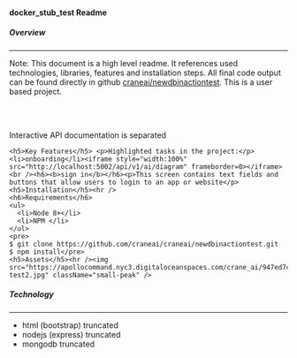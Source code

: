 
  <h4><span >docker_stub_test</span> Readme</h4>
  <h5>Overview</h5><hr />
  
  <p>Note: This document is a high level readme. It references used technologies, libraries, features and installation steps. All final code output can be found directly in github <a href="https://github.com/craneai/newdbinactiontest">craneai/newdbinactiontest</a>. This is a user based project.</p> 
  <br /><br />
  <p>Interactive API documentation is separated</p>

  
    <h5>Key Features</h5> <p>Highlighted tasks in the project:</p><li>onboarding</li><iframe style="width:100%" src="http://localhost:5002/api/v1/ai/diagram" frameborder=0></iframe><br /><h6><b>sign in</b></h6><p>This screen contains text fields and buttons that allow users to login to an app or website</p><h5>Installation</h5><hr />
    <h6>Requirements</h6>
    <ul>
      <li>Node 8+</li>
      <li>NPM </li>
    </ul>
    <pre>
    $ git clone https://github.com/craneai/craneai/newdbinactiontest.git
    $ npm install</pre>
    <h5>Assets</h5><hr /><img src="https://apollocommand.nyc3.digitaloceanspaces.com/crane_ai/947ed7c6cd3cedfab7e85ce79ba31b78-test2.jpg" className="small-peak" />
  <h5>Technology</h5><hr /><ul>
    <li>html (bootstrap) <span class="error">truncated</span> </li>
    <li>nodejs (express) <span class="error">truncated</span> </li>
    <li>mongodb <span class="error">truncated</span> </li>
  </ul><br />
  